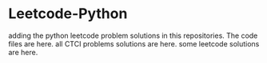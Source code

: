 # Leetcode-Python
adding the python leetcode problem solutions in this repositories. 
The code files are here.
all CTCI problems solutions are here.
some leetcode solutions are here.











































































































































































































































































































































































































































































































































































































































































































































































































































































































































































































